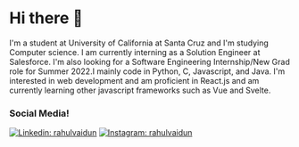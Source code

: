 
<!--
**rvaidun/rvaidun** is a ✨ _special_ ✨ repository because its `README.md` (this file) appears on your GitHub profile.


-->
# Hi there 👋
I'm a student at University of California at Santa Cruz and I'm studying Computer science. I am currently interning as a Solution Engineer at Salesforce. I'm also looking for a Software Engineering Internship/New Grad role for Summer 2022.I mainly code in Python, C, Javascript, and Java. I'm interested in web development and am proficient in React.js and am currently learning other javascript frameworks such as Vue and Svelte. 


### Social Media!
[![Linkedin: rahulvaidun](https://img.shields.io/badge/LinkedIn-0077B5?style=for-the-badge&logo=linkedin&logoColor=white)](https://www.linkedin.com/in/rahulvaidun/)
[![Instagram: rahulvaidun](https://img.shields.io/badge/Instagram-E4405F?style=for-the-badge&logo=instagram&logoColor=white)](https://www.instagram.com/rahulvaidun/)

